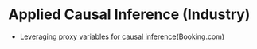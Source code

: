 # Applied Causal Inference (Industry)
- [Leveraging proxy variables for causal inference](https://booking.ai/leveraging-proxy-variables-for-causal-inference-9e42781a2bcb)(Booking.com)
